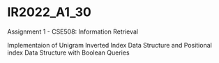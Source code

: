# IR2022_A1_30
Assignment 1 - CSE508: Information Retrieval


Implementaion of Unigram Inverted Index Data Structure and Positional index Data Structure with Boolean Queries
